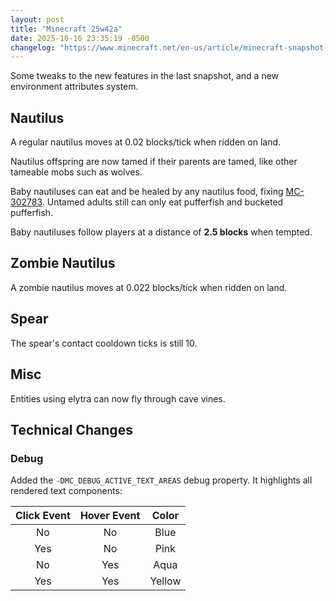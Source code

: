 ```yaml
---
layout: post
title: "Minecraft 25w42a"
date: 2025-10-16 23:35:19 -0500
changelog: "https://www.minecraft.net/en-us/article/minecraft-snapshot-25w42a"
---
```


Some tweaks to the new features in the last snapshot, and a new environment attributes system.

## Nautilus

A regular nautilus moves at 0.02 blocks/tick when ridden on land.

Nautilus offspring are now tamed if their parents are tamed, like other tameable mobs such as wolves.

Baby nautiluses can eat and be healed by any nautilus food, fixing [MC-302783](https://bugs.mojang.com/browse/MC-302783). Untamed adults still can only eat pufferfish and bucketed pufferfish.

Baby nautiluses follow players at a distance of **2.5 blocks** when tempted.

## Zombie Nautilus

A zombie nautilus moves at 0.022 blocks/tick when ridden on land.

## Spear

The spear's contact cooldown ticks is still 10.

## Misc

Entities using elytra can now fly through cave vines.

## Technical Changes

### Debug

Added the `-DMC_DEBUG_ACTIVE_TEXT_AREAS` debug property. It highlights all rendered text components:

| Click Event | Hover Event | Color  |
|:-----------:|:-----------:|:------:|
|     No      |     No      |  Blue  |
|     Yes     |     No      |  Pink  |
|     No      |     Yes     |  Aqua  |
|     Yes     |     Yes     | Yellow |

